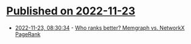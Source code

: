 # [Published on 2022-11-23](index.md)

* [2022-11-23, 08:30:34](https://news.ycombinator.com/item?id=33716570) - [Who ranks better? Memgraph vs. NetworkX PageRank](https://memgraph.com/blog/who-ranks-better-memgraph-vs-networkx-pagerank)
